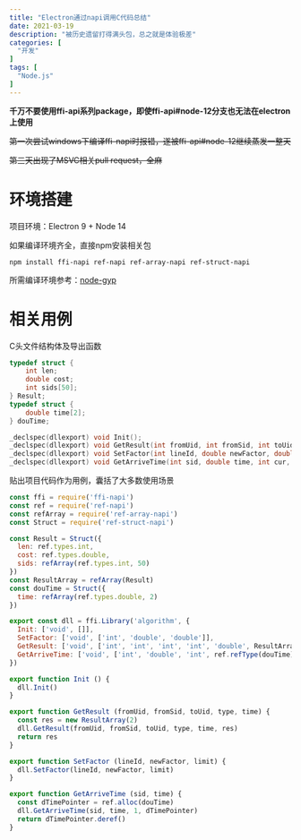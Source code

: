 ```yaml
---
title: "Electron通过napi调用C代码总结"
date: 2021-03-19
description: "被历史遗留打得满头包，总之就是体验极差"
categories: [
  "开发"
]
tags: [
  "Node.js"
]
---
```


**千万不要使用ffi-api系列package，即使ffi-api#node-12分支也无法在electron上使用**

~~第一次尝试windows下编译ffi-napi时报错，遂被ffi-api#node-12继续蒸发一整天~~

~~第三天出现了MSVC相关pull request，全麻~~

# 环境搭建

项目环境：Electron 9 + Node 14

如果编译环境齐全，直接npm安装相关包

```shell
npm install ffi-napi ref-napi ref-array-napi ref-struct-napi
```

所需编译环境参考：[node-gyp](https://github.com/TooTallNate/node-gyp#installation)

# 相关用例

C头文件结构体及导出函数

```c
typedef struct {
    int len;
    double cost;
    int sids[50];
} Result;
typedef struct {
    double time[2];
} douTime;

_declspec(dllexport) void Init();
_declspec(dllexport) void GetResult(int fromUid, int fromSid, int toUid, int type, double time, Result *r);
_declspec(dllexport) void SetFactor(int lineId, double newFactor, double limit);
_declspec(dllexport) void GetArriveTime(int sid, double time, int cur, douTime *result);
```

贴出项目代码作为用例，囊括了大多数使用场景

```javascript
const ffi = require('ffi-napi')
const ref = require('ref-napi')
const refArray = require('ref-array-napi')
const Struct = require('ref-struct-napi')

const Result = Struct({
  len: ref.types.int,
  cost: ref.types.double,
  sids: refArray(ref.types.int, 50)
})
const ResultArray = refArray(Result)
const douTime = Struct({
  time: refArray(ref.types.double, 2)
})

export const dll = ffi.Library('algorithm', {
  Init: ['void', []],
  SetFactor: ['void', ['int', 'double', 'double']],
  GetResult: ['void', ['int', 'int', 'int', 'int', 'double', ResultArray]],
  GetArriveTime: ['void', ['int', 'double', 'int', ref.refType(douTime)]]
})

export function Init () {
  dll.Init()
}

export function GetResult (fromUid, fromSid, toUid, type, time) {
  const res = new ResultArray(2)
  dll.GetResult(fromUid, fromSid, toUid, type, time, res)
  return res
}

export function SetFactor (lineId, newFactor, limit) {
  dll.SetFactor(lineId, newFactor, limit)
}

export function GetArriveTime (sid, time) {
  const dTimePointer = ref.alloc(douTime)
  dll.GetArriveTime(sid, time, 1, dTimePointer)
  return dTimePointer.deref()
}
```

